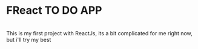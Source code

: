 <h1>FReact TO DO APP</h1> </br>
This is my first project with ReactJs, its a bit complicated for me right now, but i'll try my best
